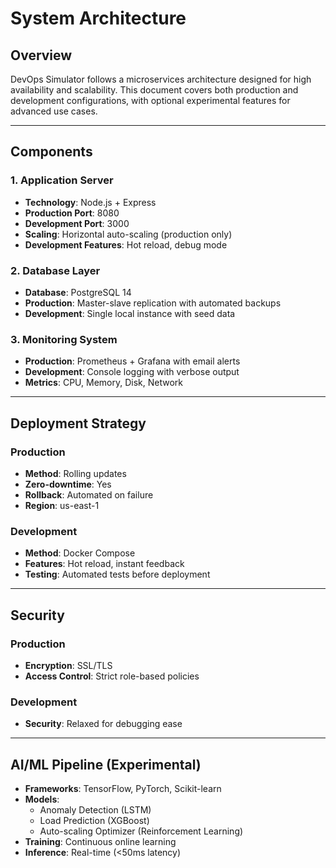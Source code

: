 # System Architecture

## Overview
DevOps Simulator follows a microservices architecture designed for high availability and scalability. This document covers both production and development configurations, with optional experimental features for advanced use cases.

---

## Components

### 1. Application Server
- **Technology**: Node.js + Express
- **Production Port**: 8080
- **Development Port**: 3000
- **Scaling**: Horizontal auto-scaling (production only)
- **Development Features**: Hot reload, debug mode

<!-- Experimental Enhancements -->
<!--
- **AI Integration**: TensorFlow.js for real-time ML inference
- **Experimental Ports**: 9000 (main), 9001 (metrics), 9002 (AI API)
- **Predictive Auto-scaling**: AI-powered scaling based on load forecasts
- **Message Queue**: Apache Kafka for event-driven communication
-->

### 2. Database Layer
- **Database**: PostgreSQL 14
- **Production**: Master-slave replication with automated backups
- **Development**: Single local instance with seed data

<!-- Experimental Enhancements -->
<!--
- **Distributed Cluster**: PostgreSQL 14 (5-node cluster)
- **Cache**: Redis cluster with ML-based optimization
- **Replication**: Multi-master configuration
- **Backup**: Continuous with geo-redundancy
- **AI Features**: Query optimization, index recommendations
-->

### 3. Monitoring System
- **Production**: Prometheus + Grafana with email alerts
- **Development**: Console logging with verbose output
- **Metrics**: CPU, Memory, Disk, Network

<!-- Experimental Enhancements -->
<!--
- **Long-term Metrics**: Prometheus + Thanos
- **Log Analysis**: ELK Stack with AI-driven insights
-->

---

## Deployment Strategy

### Production
- **Method**: Rolling updates
- **Zero-downtime**: Yes
- **Rollback**: Automated on failure
- **Region**: us-east-1

### Development
- **Method**: Docker Compose
- **Features**: Hot reload, instant feedback
- **Testing**: Automated tests before deployment

<!-- Experimental Enhancements -->
<!--
### Multi-Cloud Orchestration
- **Supported Clouds**: AWS, Azure, GCP, DigitalOcean
- **Orchestrator**: Kubernetes with custom CRDs
- **Load Balancing**: Global anycast with GeoDNS
- **Failover**: Automatic cross-cloud failover
-->

---

## Security

### Production
- **Encryption**: SSL/TLS
- **Access Control**: Strict role-based policies

### Development
- **Security**: Relaxed for debugging ease

<!-- Experimental Enhancements -->
<!--
- **Zero Trust Architecture**: Enabled
- **Encryption Standard**: AES-256
- **Audit Logging**: Comprehensive and AI-assisted
-->

---

## AI/ML Pipeline (Experimental)
<!-- Optional: Enable only in experimental builds -->
- **Frameworks**: TensorFlow, PyTorch, Scikit-learn
- **Models**:
  - Anomaly Detection (LSTM)
  - Load Prediction (XGBoost)
  - Auto-scaling Optimizer (Reinforcement Learning)
- **Training**: Continuous online learning
- **Inference**: Real-time (<50ms latency)